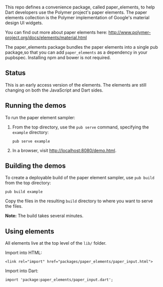 This repo defines a convenience package, called paper_elements, to help Dart
developers use the Polymer project's paper elements. The paper elements
collection is the Polymer implementation of Google's material design UI widgets.

You can find out more about paper elements here:
http://www.polymer-project.org/docs/elements/material.html

The paper_elements package bundles the paper elements into a single pub package,so that you can add `paper_elements` as a dependency in your pupbspec.
Installing npm and bower is not required.
   
## Status

This is an early access version of the elements. The elements are still changing
on both the JavaScript and Dart sides.


## Running the demos

To run the paper element sampler:

1. From the top directory, use the `pub serve` command, specifying the
   `example` directory:

       pub serve example

2. In a browser, visit [http://localhost:8080/demo.html](http://localhost:8080/demo.html).


## Building the demos

To create a deployable build of the paper element sampler, use `pub build`
from the top directory:

    pub build example

Copy the files in the resulting `build` directory to where you want to
serve the files.

**Note:** The build takes several minutes.


## Using elements

All elements live at the top level of the `lib/` folder.

Import into HTML:

    <link rel="import" href="packages/paper_elements/paper_input.html">

Import into Dart:

    import 'package:paper_elements/paper_input.dart';
 

